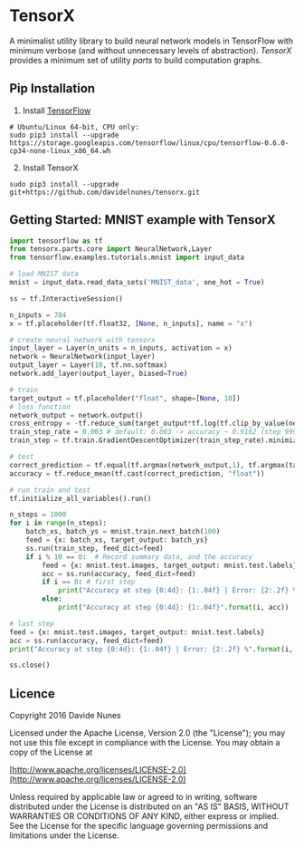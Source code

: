 TensorX
=======

A minimalist utility library to build neural network models in TensorFlow with minimum verbose (and without unnecessary 
levels of abstraction). _TensorX_ provides a minimum set of utility _parts_ to build computation graphs.

## Pip Installation
1. Install [TensorFlow](https://www.tensorflow.org/versions/master/get_started/os_setup.html)
```
# Ubuntu/Linux 64-bit, CPU only:
sudo pip3 install --upgrade https://storage.googleapis.com/tensorflow/linux/cpu/tensorflow-0.6.0-cp34-none-linux_x86_64.wh
```

2. Install TensorX
```
sudo pip3 install --upgrade git+https://github.com/davidelnunes/tensorx.git
```

## Getting Started: MNIST example with TensorX

```python
import tensorflow as tf
from tensorx.parts.core import NeuralNetwork,Layer
from tensorflow.examples.tutorials.mnist import input_data

# load MNIST data
mnist = input_data.read_data_sets('MNIST_data', one_hot = True)

ss = tf.InteractiveSession()

n_inputs = 784
x = tf.placeholder(tf.float32, [None, n_inputs], name = "x")

# create neural network with tensorx
input_layer = Layer(n_units = n_inputs, activation = x)
network = NeuralNetwork(input_layer)
output_layer = Layer(10, tf.nn.softmax)
network.add_layer(output_layer, biased=True)

# train
target_output = tf.placeholder("float", shape=[None, 10])
# loss function
network_output = network.output()
cross_entropy = -tf.reduce_sum(target_output*tf.log(tf.clip_by_value(network_output,1e-50,1.0)))
train_step_rate = 0.003 # default: 0.003 -> accuracy ~ 0.9162 (step 999)
train_step = tf.train.GradientDescentOptimizer(train_step_rate).minimize(cross_entropy)

# test
correct_prediction = tf.equal(tf.argmax(network_output,1), tf.argmax(target_output,1))
accuracy = tf.reduce_mean(tf.cast(correct_prediction, "float"))

# run train and test
tf.initialize_all_variables().run()

n_steps = 1000
for i in range(n_steps):
    batch_xs, batch_ys = mnist.train.next_batch(100)
    feed = {x: batch_xs, target_output: batch_ys}
    ss.run(train_step, feed_dict=feed)
    if i % 10 == 0:  # Record summary data, and the accuracy
        feed = {x: mnist.test.images, target_output: mnist.test.labels}
        acc = ss.run(accuracy, feed_dict=feed)
        if i == 0: # first step
            print("Accuracy at step {0:4d}: {1:.04f} | Error: {2:.2f} %".format(i, acc, (1 - acc) * 100))
        else:
            print("Accuracy at step {0:4d}: {1:.04f}".format(i, acc))

# last step
feed = {x: mnist.test.images, target_output: mnist.test.labels}
acc = ss.run(accuracy, feed_dict=feed)
print("Accuracy at step {0:4d}: {1:.04f} | Error: {2:.2f} %".format(i, acc, (1 - acc) * 100))

ss.close()
```

## Licence
Copyright 2016 Davide Nunes

Licensed under the Apache License, Version 2.0 (the "License");
you may not use this file except in compliance with the License.
You may obtain a copy of the License at

[http://www.apache.org/licenses/LICENSE-2.0](http://www.apache.org/licenses/LICENSE-2.0)

Unless required by applicable law or agreed to in writing, software
distributed under the License is distributed on an "AS IS" BASIS,
WITHOUT WARRANTIES OR CONDITIONS OF ANY KIND, either express or implied.
See the License for the specific language governing permissions and
limitations under the License.

